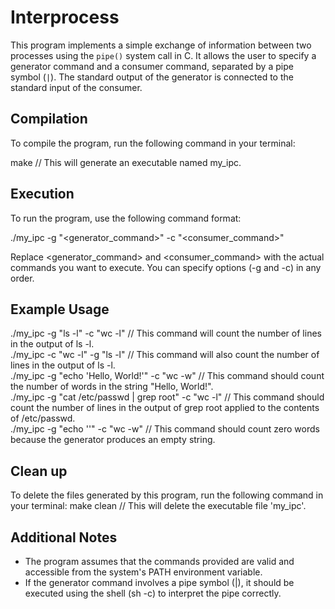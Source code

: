 # Interprocess
This program implements a simple exchange of information between two processes using the `pipe()` system call in C.  It allows the user to specify a generator command and a consumer command, separated by a pipe symbol (`|`).  The standard output of the generator is connected to the standard input of the consumer.


Compilation
-----------
To compile the program, run the following command in your terminal:

make    // This will generate an executable named my_ipc.

Execution
---------
To run the program, use the following command format:

./my_ipc -g "<generator_command>" -c "<consumer_command>" 

Replace <generator_command> and <consumer_command> with the actual commands you want to execute. 
You can specify options (-g and -c) in any order.


Example Usage
------------
./my_ipc -g "ls -l" -c "wc -l"      // This command will count the number of lines in the output of ls -l.
<br>
./my_ipc -c "wc -l" -g "ls -l"      // This command will also count the number of lines in the output of ls -l.
<br>
./my_ipc -g "echo 'Hello, World!'" -c "wc -w"   // This command should count the number of words in the string "Hello, World!".
<br>
./my_ipc -g "cat /etc/passwd | grep root" -c "wc -l"    // This command should count the number of lines in the output of grep root applied to the contents of /etc/passwd.
<br>
./my_ipc -g "echo ''" -c "wc -w"    // This command should count zero words because the generator produces an empty string.
<br>

Clean up
--------
To delete the files generated by this program, run the following command in your terminal:
make clean      // This will delete the executable file 'my_ipc'.


Additional Notes
----------------
* The program assumes that the commands provided are valid and accessible from the system's PATH environment variable.
* If the generator command involves a pipe symbol (|), it should be executed using the shell (sh -c) to interpret the pipe correctly.
